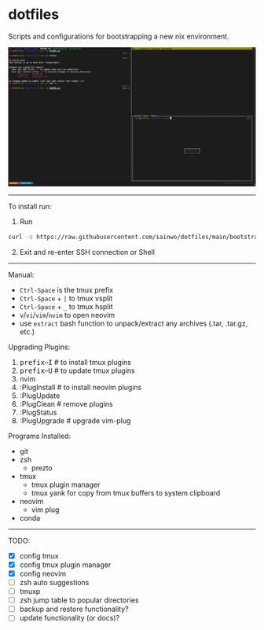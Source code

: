 # dotfiles

Scripts and configurations for bootstrapping a new nix environment.

![Terminal](./assets/terminal.png)

___

To install run:

1. Run
```bash
curl -s https://raw.githubusercontent.com/iainwo/dotfiles/main/bootstrap.sh | bash
```
2. Exit and re-enter SSH connection or Shell

___

Manual:

- `Ctrl-Space` is the tmux prefix
- `Ctrl-Space` + `|` to tmux vsplit 
- `Ctrl-Space` + `_` to tmux hsplit 
- `v`/`vi`/`vim`/`nvim` to open neovim
- use `extract` bash function to unpack/extract any archives (.tar, .tar.gz, etc.)

Upgrading Plugins:

1. <kbd>prefix</kbd>–<kbd>I</kbd> # to install tmux plugins
2. <kbd>prefix</kbd>–<kbd>U</kbd> # to update tmux plugins
3. nvim
  1. :PlugInstall # to install neovim plugins
  2. :PlugUpdate
  3. :PlugClean # remove plugins
  4. :PlugStatus
  5. :PlugUpgrade # upgrade vim-plug

Programs Installed:

- git
- zsh
  - prezto
- tmux
  - tmux plugin manager
  - tmux yank for copy from tmux buffers to system clipboard
- neovim
  - vim plug
- conda

___

TODO:

- [x] config tmux
- [x] config tmux plugin manager
- [x] config neovim
- [ ] zsh auto suggestions
- [ ] tmuxp
- [ ] zsh jump table to popular directories
- [ ] backup and restore functionality?
- [ ] update functionality (or docs)?
